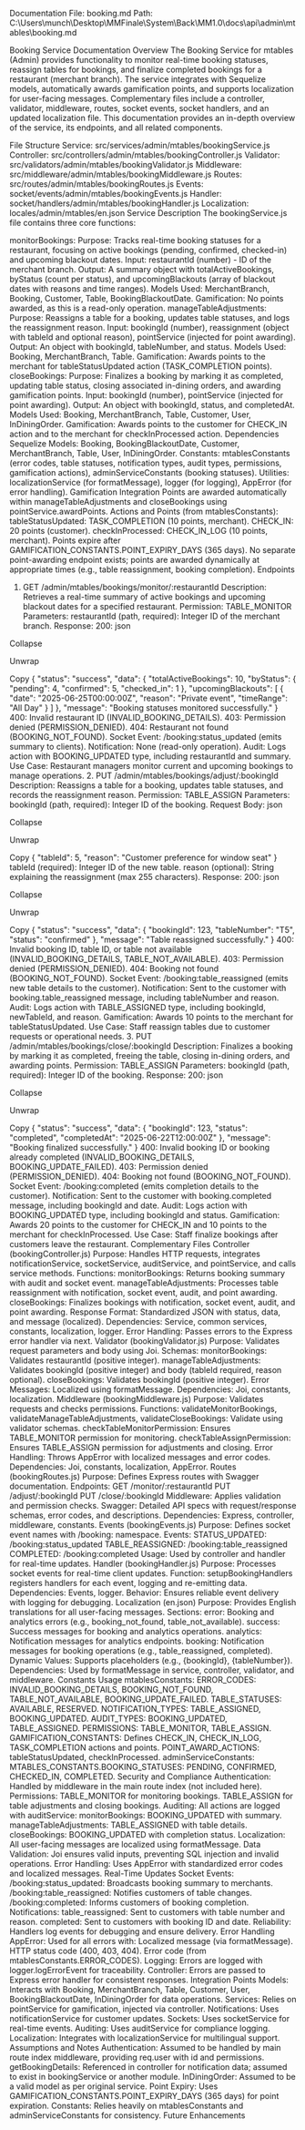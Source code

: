Documentation File: booking.md
Path: C:\Users\munch\Desktop\MMFinale\System\Back\MM1.0\docs\api\admin\mtables\booking.md

Booking Service Documentation
Overview
The Booking Service for mtables (Admin) provides functionality to monitor real-time booking statuses, reassign tables for bookings, and finalize completed bookings for a restaurant (merchant branch). The service integrates with Sequelize models, automatically awards gamification points, and supports localization for user-facing messages. Complementary files include a controller, validator, middleware, routes, socket events, socket handlers, and an updated localization file. This documentation provides an in-depth overview of the service, its endpoints, and all related components.

File Structure
Service: src/services/admin/mtables/bookingService.js
Controller: src/controllers/admin/mtables/bookingController.js
Validator: src/validators/admin/mtables/bookingValidator.js
Middleware: src/middleware/admin/mtables/bookingMiddleware.js
Routes: src/routes/admin/mtables/bookingRoutes.js
Events: socket/events/admin/mtables/bookingEvents.js
Handler: socket/handlers/admin/mtables/bookingHandler.js
Localization: locales/admin/mtables/en.json
Service Description
The bookingService.js file contains three core functions:

monitorBookings:
Purpose: Tracks real-time booking statuses for a restaurant, focusing on active bookings (pending, confirmed, checked-in) and upcoming blackout dates.
Input: restaurantId (number) - ID of the merchant branch.
Output: A summary object with totalActiveBookings, byStatus (count per status), and upcomingBlackouts (array of blackout dates with reasons and time ranges).
Models Used: MerchantBranch, Booking, Customer, Table, BookingBlackoutDate.
Gamification: No points awarded, as this is a read-only operation.
manageTableAdjustments:
Purpose: Reassigns a table for a booking, updates table statuses, and logs the reassignment reason.
Input: bookingId (number), reassignment (object with tableId and optional reason), pointService (injected for point awarding).
Output: An object with bookingId, tableNumber, and status.
Models Used: Booking, MerchantBranch, Table.
Gamification: Awards points to the merchant for tableStatusUpdated action (TASK_COMPLETION points).
closeBookings:
Purpose: Finalizes a booking by marking it as completed, updating table status, closing associated in-dining orders, and awarding gamification points.
Input: bookingId (number), pointService (injected for point awarding).
Output: An object with bookingId, status, and completedAt.
Models Used: Booking, MerchantBranch, Table, Customer, User, InDiningOrder.
Gamification: Awards points to the customer for CHECK_IN action and to the merchant for checkInProcessed action.
Dependencies
Sequelize Models: Booking, BookingBlackoutDate, Customer, MerchantBranch, Table, User, InDiningOrder.
Constants: mtablesConstants (error codes, table statuses, notification types, audit types, permissions, gamification actions), adminServiceConstants (booking statuses).
Utilities: localizationService (for formatMessage), logger (for logging), AppError (for error handling).
Gamification Integration
Points are awarded automatically within manageTableAdjustments and closeBookings using pointService.awardPoints.
Actions and Points (from mtablesConstants):
tableStatusUpdated: TASK_COMPLETION (10 points, merchant).
CHECK_IN: 20 points (customer).
checkInProcessed: CHECK_IN_LOG (10 points, merchant).
Points expire after GAMIFICATION_CONSTANTS.POINT_EXPIRY_DAYS (365 days).
No separate point-awarding endpoint exists; points are awarded dynamically at appropriate times (e.g., table reassignment, booking completion).
Endpoints
1. GET /admin/mtables/bookings/monitor/:restaurantId
Description: Retrieves a real-time summary of active bookings and upcoming blackout dates for a specified restaurant.
Permission: TABLE_MONITOR
Parameters:
restaurantId (path, required): Integer ID of the merchant branch.
Response:
200:
json

Collapse

Unwrap

Copy
{
  "status": "success",
  "data": {
    "totalActiveBookings": 10,
    "byStatus": { "pending": 4, "confirmed": 5, "checked_in": 1 },
    "upcomingBlackouts": [
      { "date": "2025-06-25T00:00:00Z", "reason": "Private event", "timeRange": "All Day" }
    ]
  },
  "message": "Booking statuses monitored successfully."
}
400: Invalid restaurant ID (INVALID_BOOKING_DETAILS).
403: Permission denied (PERMISSION_DENIED).
404: Restaurant not found (BOOKING_NOT_FOUND).
Socket Event: /booking:status_updated (emits summary to clients).
Notification: None (read-only operation).
Audit: Logs action with BOOKING_UPDATED type, including restaurantId and summary.
Use Case: Restaurant managers monitor current and upcoming bookings to manage operations.
2. PUT /admin/mtables/bookings/adjust/:bookingId
Description: Reassigns a table for a booking, updates table statuses, and records the reassignment reason.
Permission: TABLE_ASSIGN
Parameters:
bookingId (path, required): Integer ID of the booking.
Request Body:
json

Collapse

Unwrap

Copy
{
  "tableId": 5,
  "reason": "Customer preference for window seat"
}
tableId (required): Integer ID of the new table.
reason (optional): String explaining the reassignment (max 255 characters).
Response:
200:
json

Collapse

Unwrap

Copy
{
  "status": "success",
  "data": {
    "bookingId": 123,
    "tableNumber": "T5",
    "status": "confirmed"
  },
  "message": "Table reassigned successfully."
}
400: Invalid booking ID, table ID, or table not available (INVALID_BOOKING_DETAILS, TABLE_NOT_AVAILABLE).
403: Permission denied (PERMISSION_DENIED).
404: Booking not found (BOOKING_NOT_FOUND).
Socket Event: /booking:table_reassigned (emits new table details to the customer).
Notification: Sent to the customer with booking.table_reassigned message, including tableNumber and reason.
Audit: Logs action with TABLE_ASSIGNED type, including bookingId, newTableId, and reason.
Gamification: Awards 10 points to the merchant for tableStatusUpdated.
Use Case: Staff reassign tables due to customer requests or operational needs.
3. PUT /admin/mtables/bookings/close/:bookingId
Description: Finalizes a booking by marking it as completed, freeing the table, closing in-dining orders, and awarding points.
Permission: TABLE_ASSIGN
Parameters:
bookingId (path, required): Integer ID of the booking.
Response:
200:
json

Collapse

Unwrap

Copy
{
  "status": "success",
  "data": {
    "bookingId": 123,
    "status": "completed",
    "completedAt": "2025-06-22T12:00:00Z"
  },
  "message": "Booking finalized successfully."
}
400: Invalid booking ID or booking already completed (INVALID_BOOKING_DETAILS, BOOKING_UPDATE_FAILED).
403: Permission denied (PERMISSION_DENIED).
404: Booking not found (BOOKING_NOT_FOUND).
Socket Event: /booking:completed (emits completion details to the customer).
Notification: Sent to the customer with booking.completed message, including bookingId and date.
Audit: Logs action with BOOKING_UPDATED type, including bookingId and status.
Gamification: Awards 20 points to the customer for CHECK_IN and 10 points to the merchant for checkInProcessed.
Use Case: Staff finalize bookings after customers leave the restaurant.
Complementary Files
Controller (bookingController.js)
Purpose: Handles HTTP requests, integrates notificationService, socketService, auditService, and pointService, and calls service methods.
Functions:
monitorBookings: Returns booking summary with audit and socket event.
manageTableAdjustments: Processes table reassignment with notification, socket event, audit, and point awarding.
closeBookings: Finalizes bookings with notification, socket event, audit, and point awarding.
Response Format: Standardized JSON with status, data, and message (localized).
Dependencies: Service, common services, constants, localization, logger.
Error Handling: Passes errors to the Express error handler via next.
Validator (bookingValidator.js)
Purpose: Validates request parameters and body using Joi.
Schemas:
monitorBookings: Validates restaurantId (positive integer).
manageTableAdjustments: Validates bookingId (positive integer) and body (tableId required, reason optional).
closeBookings: Validates bookingId (positive integer).
Error Messages: Localized using formatMessage.
Dependencies: Joi, constants, localization.
Middleware (bookingMiddleware.js)
Purpose: Validates requests and checks permissions.
Functions:
validateMonitorBookings, validateManageTableAdjustments, validateCloseBookings: Validate using validator schemas.
checkTableMonitorPermission: Ensures TABLE_MONITOR permission for monitoring.
checkTableAssignPermission: Ensures TABLE_ASSIGN permission for adjustments and closing.
Error Handling: Throws AppError with localized messages and error codes.
Dependencies: Joi, constants, localization, AppError.
Routes (bookingRoutes.js)
Purpose: Defines Express routes with Swagger documentation.
Endpoints:
GET /monitor/:restaurantId
PUT /adjust/:bookingId
PUT /close/:bookingId
Middleware: Applies validation and permission checks.
Swagger: Detailed API specs with request/response schemas, error codes, and descriptions.
Dependencies: Express, controller, middleware, constants.
Events (bookingEvents.js)
Purpose: Defines socket event names with /booking: namespace.
Events:
STATUS_UPDATED: /booking:status_updated
TABLE_REASSIGNED: /booking:table_reassigned
COMPLETED: /booking:completed
Usage: Used by controller and handler for real-time updates.
Handler (bookingHandler.js)
Purpose: Processes socket events for real-time client updates.
Function: setupBookingHandlers registers handlers for each event, logging and re-emitting data.
Dependencies: Events, logger.
Behavior: Ensures reliable event delivery with logging for debugging.
Localization (en.json)
Purpose: Provides English translations for all user-facing messages.
Sections:
error: Booking and analytics errors (e.g., booking_not_found, table_not_available).
success: Success messages for booking and analytics operations.
analytics: Notification messages for analytics endpoints.
booking: Notification messages for booking operations (e.g., table_reassigned, completed).
Dynamic Values: Supports placeholders (e.g., {bookingId}, {tableNumber}).
Dependencies: Used by formatMessage in service, controller, validator, and middleware.
Constants Usage
mtablesConstants:
ERROR_CODES: INVALID_BOOKING_DETAILS, BOOKING_NOT_FOUND, TABLE_NOT_AVAILABLE, BOOKING_UPDATE_FAILED.
TABLE_STATUSES: AVAILABLE, RESERVED.
NOTIFICATION_TYPES: TABLE_ASSIGNED, BOOKING_UPDATED.
AUDIT_TYPES: BOOKING_UPDATED, TABLE_ASSIGNED.
PERMISSIONS: TABLE_MONITOR, TABLE_ASSIGN.
GAMIFICATION_CONSTANTS: Defines CHECK_IN, CHECK_IN_LOG, TASK_COMPLETION actions and points.
POINT_AWARD_ACTIONS: tableStatusUpdated, checkInProcessed.
adminServiceConstants:
MTABLES_CONSTANTS.BOOKING_STATUSES: PENDING, CONFIRMED, CHECKED_IN, COMPLETED.
Security and Compliance
Authentication: Handled by middleware in the main route index (not included here).
Permissions:
TABLE_MONITOR for monitoring bookings.
TABLE_ASSIGN for table adjustments and closing bookings.
Auditing: All actions are logged with auditService:
monitorBookings: BOOKING_UPDATED with summary.
manageTableAdjustments: TABLE_ASSIGNED with table details.
closeBookings: BOOKING_UPDATED with completion status.
Localization: All user-facing messages are localized using formatMessage.
Data Validation: Joi ensures valid inputs, preventing SQL injection and invalid operations.
Error Handling: Uses AppError with standardized error codes and localized messages.
Real-Time Updates
Socket Events:
/booking:status_updated: Broadcasts booking summary to merchants.
/booking:table_reassigned: Notifies customers of table changes.
/booking:completed: Informs customers of booking completion.
Notifications:
table_reassigned: Sent to customers with table number and reason.
completed: Sent to customers with booking ID and date.
Reliability: Handlers log events for debugging and ensure delivery.
Error Handling
AppError: Used for all errors with:
Localized message (via formatMessage).
HTTP status code (400, 403, 404).
Error code (from mtablesConstants.ERROR_CODES).
Logging: Errors are logged with logger.logErrorEvent for traceability.
Controller: Errors are passed to Express error handler for consistent responses.
Integration Points
Models: Interacts with Booking, MerchantBranch, Table, Customer, User, BookingBlackoutDate, InDiningOrder for data operations.
Services: Relies on pointService for gamification, injected via controller.
Notifications: Uses notificationService for customer updates.
Sockets: Uses socketService for real-time events.
Auditing: Uses auditService for compliance logging.
Localization: Integrates with localizationService for multilingual support.
Assumptions and Notes
Authentication: Assumed to be handled by main route index middleware, providing req.user with id and permissions.
getBookingDetails: Referenced in controller for notification data; assumed to exist in bookingService or another module.
InDiningOrder: Assumed to be a valid model as per original service.
Point Expiry: Uses GAMIFICATION_CONSTANTS.POINT_EXPIRY_DAYS (365 days) for point expiration.
Constants: Relies heavily on mtablesConstants and adminServiceConstants for consistency.
Future Enhancements